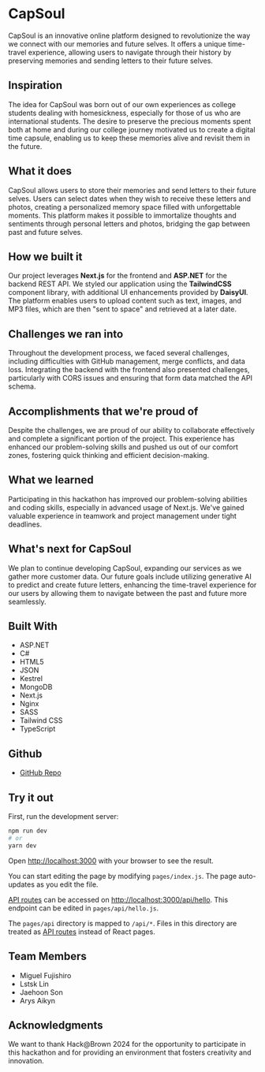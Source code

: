 # CapSoul

CapSoul is an innovative online platform designed to revolutionize the way we connect with our memories and future selves. It offers a unique time-travel experience, allowing users to navigate through their history by preserving memories and sending letters to their future selves. 

## Inspiration

The idea for CapSoul was born out of our own experiences as college students dealing with homesickness, especially for those of us who are international students. The desire to preserve the precious moments spent both at home and during our college journey motivated us to create a digital time capsule, enabling us to keep these memories alive and revisit them in the future.

## What it does

CapSoul allows users to store their memories and send letters to their future selves. Users can select dates when they wish to receive these letters and photos, creating a personalized memory space filled with unforgettable moments. This platform makes it possible to immortalize thoughts and sentiments through personal letters and photos, bridging the gap between past and future selves.

## How we built it

Our project leverages **Next.js** for the frontend and **ASP.NET** for the backend REST API. We styled our application using the **TailwindCSS** component library, with additional UI enhancements provided by **DaisyUI**. The platform enables users to upload content such as text, images, and MP3 files, which are then "sent to space" and retrieved at a later date.

## Challenges we ran into

Throughout the development process, we faced several challenges, including difficulties with GitHub management, merge conflicts, and data loss. Integrating the backend with the frontend also presented challenges, particularly with CORS issues and ensuring that form data matched the API schema.

## Accomplishments that we're proud of

Despite the challenges, we are proud of our ability to collaborate effectively and complete a significant portion of the project. This experience has enhanced our problem-solving skills and pushed us out of our comfort zones, fostering quick thinking and efficient decision-making.

## What we learned

Participating in this hackathon has improved our problem-solving abilities and coding skills, especially in advanced usage of Next.js. We've gained valuable experience in teamwork and project management under tight deadlines.

## What's next for CapSoul

We plan to continue developing CapSoul, expanding our services as we gather more customer data. Our future goals include utilizing generative AI to predict and create future letters, enhancing the time-travel experience for our users by allowing them to navigate between the past and future more seamlessly.

## Built With

- ASP.NET
- C#
- HTML5
- JSON
- Kestrel
- MongoDB
- Next.js
- Nginx
- SASS
- Tailwind CSS
- TypeScript

## Github

- [GitHub Repo](https://github.com/your-github-repo-link)

## Try it out

First, run the development server:

```bash
npm run dev
# or
yarn dev
```

Open [http://localhost:3000](http://localhost:3000) with your browser to see the result.

You can start editing the page by modifying `pages/index.js`. The page auto-updates as you edit the file.

[API routes](https://nextjs.org/docs/api-routes/introduction) can be accessed on [http://localhost:3000/api/hello](http://localhost:3000/api/hello). This endpoint can be edited in `pages/api/hello.js`.

The `pages/api` directory is mapped to `/api/*`. Files in this directory are treated as [API routes](https://nextjs.org/docs/api-routes/introduction) instead of React pages.

## Team Members

- Miguel Fujishiro
- Lstsk Lin
- Jaehoon Son
- Arys Aikyn

## Acknowledgments

We want to thank Hack@Brown 2024 for the opportunity to participate in this hackathon and for providing an environment that fosters creativity and innovation.
